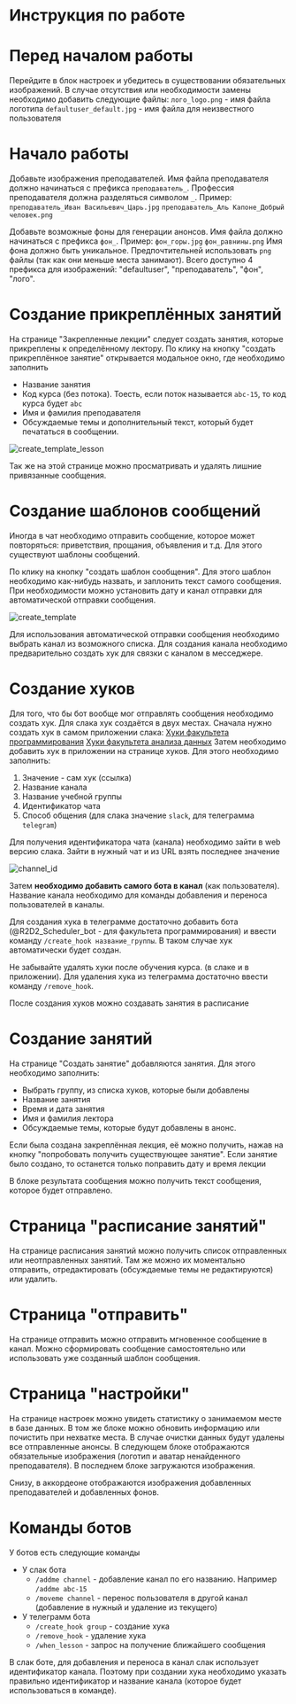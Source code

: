 # Инструкция по работе

# Перед началом работы
Перейдите в блок настроек и убедитесь в существовании обязательных изображений.
В случае отсутствия или необходимости замены необходимо добавить следующие файлы:
`лого_logo.png` - имя файла логотипа
`defaultuser_default.jpg` - имя файла для неизвестного пользователя

# Начало работы
Добавьте изображения преподавателей. Имя файла преподавателя должно начинаться с префикса `преподаватель_`. Профессия преподавателя должна разделяться символом `_`.
Пример:
`преподаватель_Иван Васильевич_Царь.jpg`
`преподаватель_Аль Капоне_Добрый человек.png`

Добавьте возможные фоны для генерации анонсов. Имя файла должно начинаться с префикса `фон_`.
Пример:
`фон_горы.jpg`
`фон_равнины.png`
Имя фона должно быть уникальное.
Предпочтительней использовать `png` файлы (так как они меньше места занимают).
Всего доступно 4 префикса для изображений: "defaultuser", "преподаватель", "фон", "лого".

# Создание прикреплённых занятий
На странице "Закрепленные лекции" следует создать занятия, которые прикреплены к определённому лектору.
По клику на кнопку "создать прикреплённое занятие" открывается модальное окно, где необходимо заполнить
* Название занятия
* Код курса (без потока). Тоесть, если поток называется `abc-15`, то код курса будет `abc`
* Имя и фамилия преподавателя
* Обсуждаемые темы и дополнительный текст, который будет печататься в сообщении.

![create_template_lesson](./images/create_template_lesson.png)

Так же на этой странице можно просматривать и удалять лишние привязанные сообщения.

# Создание шаблонов сообщений
Иногда в чат необходимо отправить сообщение, которое может повторяться: приветствия, прощания, объявления и т.д. Для этого существуют шаблоны сообщений.

По клику на кнопку "создать шаблон сообщения". Для этого шаблон необходимо как-нибудь назвать, и заплонить текст самого сообщения. При необходимости можно установить дату и канал отправки для автоматической отправки сообщения. 

![create_template](./images/create_template.png)

Для использования автоматической отправки сообщения необходимо выбрать канал из возможного списка. Для создания канала необходимо предварительно создать хук для связки с каналом в месседжере.

# Создание хуков
Для того, что бы бот вообще мог отправлять сообщения необходимо создать хук. Для слака хук создаётся в двух местах.
Сначала нужно создать хук в самом приложении слака:
[Хуки факультета программирования](https://api.slack.com/apps/ATB335SQP/incoming-webhooks?)
[Хуки факультета анализа данных](https://api.slack.com/apps/A011XU5KXRV/incoming-webhooks?)
Затем необходимо добавить хук в приложении на странице хуков. Для этого необходимо заполнить:
1. Значение - сам хук (ссылка)
2. Название канала
3. Название учебной группы
4. Идентификатор чата
5. Способ общения (для слака значение `slack`, для телеграмма `telegram`)

Для получения идентификатора чата (канала) необходимо зайти в web версию слака. Зайти в нужный чат и из URL взять последнее значение

![channel_id](./images/channel_id.png)

Затем **необходимо добавить самого бота в канал** (как пользователя).
Название канала необходимо для команды добавления и переноса пользователей в каналы.

Для создания хука в телеграмме достаточно добавить бота (@R2D2_Scheduler_bot - для факультета программирования) и ввести команду `/create_hook название_группы`. В таком случае хук автоматически будет создан.

Не забывайте удалять хуки после обучения курса. (в слаке и в приложении). Для удаления хука из телеграмма достаточно ввести команду `/remove_hook`.

После создания хуков можно создавать занятия в расписание

# Создание занятий
На странице "Создать занятие" добавляются занятия. Для этого необходимо заполнить:
* Выбрать группу, из списка хуков, которые были добавлены
* Название занятия
* Время и дата занятия
* Имя и фамилия лектора
* Обсуждаемые темы, которые будут добавлены в анонс. 

Если была создана закреплённая лекция, её можно получить, нажав на кнопку "попробовать получить существующее занятие". Если занятие было создано, то останется только поправить дату и время лекции

В блоке результата сообщения можно получить текст сообщения, которое будет отправлено.

# Страница "расписание занятий"
На странице расписания занятий можно получить список отправленных или неотправленных занятий. Там же можно их моментально отправить, отредактировать (обсуждаемые темы не редактируются) или удалить.

# Страница "отправить"
На странице отправить можно отправить мгновенное сообщение в канал. Можно сформировать сообщение самостоятельно или использовать уже созданный шаблон сообщения.

# Страница "настройки"
На странице настроек можно увидеть статистику о занимаемом месте в базе данных. В том же блоке можно обновить информацию или почистить при нехватке места. В случае очистки данных будут удалены все отправленные анонсы.
В следующем блоке отображаются обязательные изображения (логотип и аватар ненайденного преподавателя).
В последнем блоке загружаются изображения.

Снизу, в аккордеоне отображаются изображения добавленных преподавателей и добавленных фонов.

# Команды ботов
У ботов есть следующие команды
* У слак бота
    * `/addme channel` - добавление канал по его названию. Например `/addme abc-15`
    * `/moveme channel` - перенос пользователя в другой канал (добавление в нужный и удаление из текущего)
* У телеграмм бота
    * `/create_hook group` - создание хука 
    * `/remove_hook` - удаление хука
    * `/when_lesson` - запрос на получение ближайшего сообщения

В слак боте, для добавления и переноса в канал слак использует идентификатор канала. Поэтому при создании хука необходимо указать правильно идентификатор и название канала (которое будет использоваться в команде).
